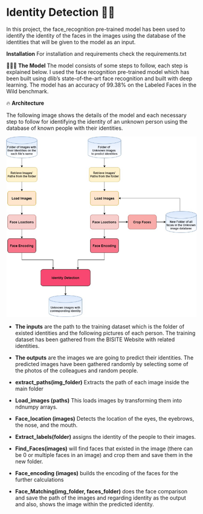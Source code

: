 # Identity Detection 👩👨
In this project, the face_recognition pre-trained model has been used to identify the identity of the faces in the images using the database of the identities that will be given to the model as an input.

**Installation**
For installation and requirements check the requirements.txt

🧙🏻‍♂️ **The Model** 
The model consists of some steps to follow, each step is explained below. I used the face recognition pre-trained model which has been built using dlib’s state-of-the-art face recognition and built with deep learning. The model has an accuracy of 99.38% on the Labeled Faces in the Wild benchmark.


🔥 **Architecture**

The following image shows the details of the model and each necessary step to follow for identifying the identity of an unknown person using the database of known people with their identities.

<p align="center">
  <img src="https://github.com/NiloufarShoeibi/Identity_Detection/blob/main/Identity%20Detection%20Diagram.jpg" width="750" title="The Model's Architecture">
 
</p>

- **The inputs** are the path to the training dataset which is the folder of existed identities and the following pictures of each person.
The training dataset has been gathered from the BISITE Website with related identities.
- **The outputs** are the images we are going to predict their identities.
The predicted images have been gathered randomly by selecting some of the photos of the colleagues and random people.

- **extract_paths(img_folder)** Extracts the path of each image inside the main folder
- **Load_images (paths)** This loads images by transforming them into ndnumpy arrays.
- **Face_location (images)** Detects the location of the eyes, the eyebrows, the nose, and the mouth. 
- **Extract_labels(folder)** assigns the identity of the people to their images.
- **Find_Faces(images)** will find faces that existed in the image (there can be 0 or multiple faces in an image) and crop them and save them in the new folder.  
- **Face_encoding (images)** builds the encoding of the faces for the further calculations
- **Face_Matching(img_folder, faces_folder)** does the face comparison and save the path of the images and regarding identity as the output and also, shows the image within the predicted identity.

